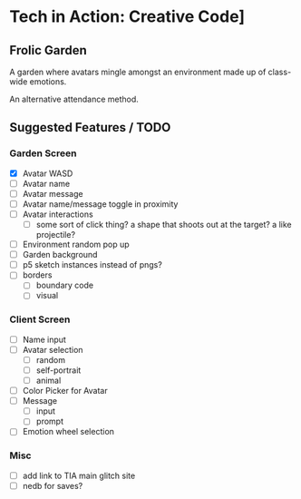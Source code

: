 # Tech in Action: Creative Code]

## Frolic Garden

A garden where avatars mingle amongst an environment made up of class-wide emotions.

An alternative attendance method.

## Suggested Features / TODO

### Garden Screen

- [X] Avatar WASD
- [ ] Avatar name
- [ ] Avatar message
- [ ] Avatar name/message toggle in proximity
- [ ] Avatar interactions
  - [ ] some sort of click thing? a shape that shoots out at the target? a like projectile?
- [ ] Environment random pop up
- [ ] Garden background
- [ ] p5 sketch instances instead of pngs?
- [ ] borders
  - [ ] boundary code
  - [ ] visual

### Client Screen

- [ ] Name input
- [ ] Avatar selection
  - [ ] random
  - [ ] self-portrait
  - [ ] animal
- [ ] Color Picker for Avatar
- [ ] Message
  - [ ] input
  - [ ] prompt
- [ ] Emotion wheel selection

### Misc

- [ ] add link to TIA main glitch site
- [ ] nedb for saves?
